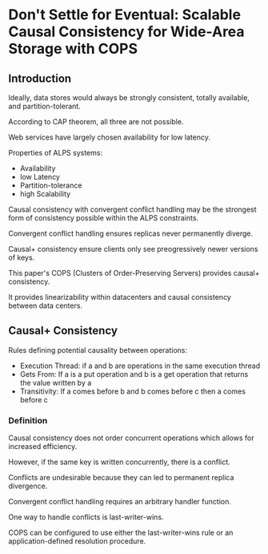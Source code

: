 # Don't Settle for Eventual: Scalable Causal Consistency for Wide-Area Storage with COPS

## Introduction

Ideally, data stores would always be strongly consistent, totally available, and partition-tolerant.

According to CAP theorem, all three are not possible. 

Web services have largely chosen availability for low latency.

Properties of ALPS systems:
- Availability
- low Latency
- Partition-tolerance
- high Scalability

Causal consistency with convergent conflict handling may be the strongest form of consistency possible within the ALPS constraints.

Convergent conflict handling ensures replicas never permanently diverge.

Causal+ consistency ensure clients only see preogressively newer versions of keys.

This paper's COPS (Clusters of Order-Preserving Servers) provides causal+ consistency.

It provides linearizability within datacenters and causal consistency between data centers.

## Causal+ Consistency

Rules defining potential causality between operations:
- Execution Thread: if a and b are operations in the same execution thread
- Gets From: If a is a put operation and b is a get operation that returns the value written by a
- Transitivity: If a comes before b and b comes before c then a comes before c

### Definition

Causal consistency does not order concurrent operations which allows for increased efficiency.

However, if the same key is written concurrently, there is a conflict. 

Conflicts are undesirable because they can led to permanent replica divergence.

Convergent conflict handling requires an arbitrary handler function.

One way to handle conflicts is last-writer-wins.

COPS can be configured to use either the last-writer-wins rule or an application-defined resolution procedure.


